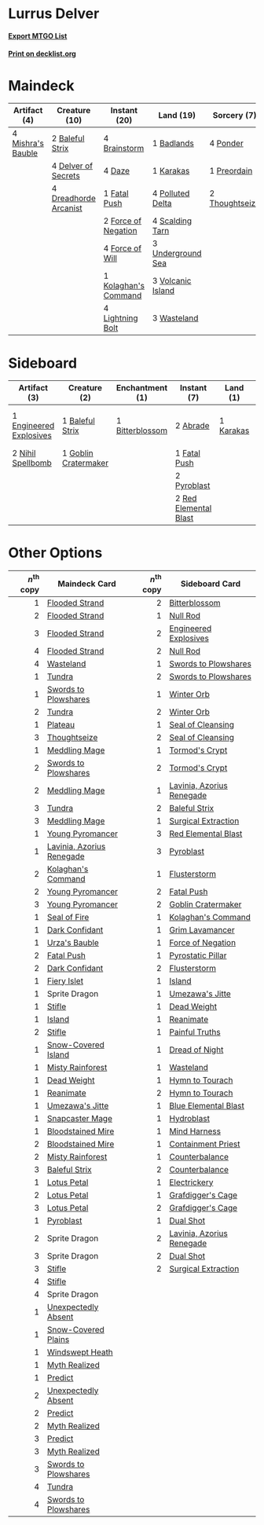 # Lurrus Delver

#### [Export MTGO List](../collection/Lurrus%20Delver/Lurrus%20Delver.txt)
#### [Print on decklist.org](http://decklist.org/?deckmain=1%09Badlands%0A2%09Baleful%20Strix%0A4%09Brainstorm%0A4%09Daze%0A4%09Delver%20of%20Secrets%0A4%09Dreadhorde%20Arcanist%0A1%09Fatal%20Push%0A2%09Force%20of%20Negation%0A4%09Force%20of%20Will%0A1%09Karakas%0A1%09Kolaghan's%20Command%0A4%09Lightning%20Bolt%0A4%09Mishra's%20Bauble%0A4%09Polluted%20Delta%0A4%09Ponder%0A1%09Preordain%0A4%09Scalding%20Tarn%0A2%09Thoughtseize%0A3%09Underground%20Sea%0A3%09Volcanic%20Island%0A3%09Wasteland&deckside=2%09Abrade%0A1%09Baleful%20Strix%0A1%09Bitterblossom%0A1%09Engineered%20Explosives%0A1%09Fatal%20Push%0A1%09Goblin%20Cratermaker%0A1%09Karakas%0A1%09Lurrus%20of%20the%20Dream%20Den%0A2%09Nihil%20Spellbomb%0A2%09Pyroblast%0A2%09Red%20Elemental%20Blast)
# Maindeck

|                                        Artifact (4)                                        |                                         Creature (10)                                          |                                         Instant (20)                                          |                                         Land (19)                                         |                                       Sorcery (7)                                       |
|--------------------------------------------------------------------------------------------|------------------------------------------------------------------------------------------------|-----------------------------------------------------------------------------------------------|-------------------------------------------------------------------------------------------|-----------------------------------------------------------------------------------------|
|4 [Mishra's Bauble](http://gatherer.wizards.com/Pages/Card/Details.aspx?multiverseid=122122)|2 [Baleful Strix](http://gatherer.wizards.com/Pages/Card/Details.aspx?multiverseid=376260)      |4 [Brainstorm](http://gatherer.wizards.com/Pages/Card/Details.aspx?multiverseid=3897)          |1 [Badlands](http://gatherer.wizards.com/Pages/Card/Details.aspx?multiverseid=878)         |4 [Ponder](http://gatherer.wizards.com/Pages/Card/Details.aspx?multiverseid=451051)      |
|                                                                                            |4 [Delver of Secrets](http://gatherer.wizards.com/Pages/Card/Details.aspx?multiverseid=226749)  |4 [Daze](http://gatherer.wizards.com/Pages/Card/Details.aspx?multiverseid=189255)              |1 [Karakas](http://gatherer.wizards.com/Pages/Card/Details.aspx?multiverseid=413782)       |1 [Preordain](http://gatherer.wizards.com/Pages/Card/Details.aspx?multiverseid=405347)   |
|                                                                                            |4 [Dreadhorde Arcanist](http://gatherer.wizards.com/Pages/Card/Details.aspx?multiverseid=461052)|1 [Fatal Push](http://gatherer.wizards.com/Pages/Card/Details.aspx?multiverseid=423724)        |4 [Polluted Delta](http://gatherer.wizards.com/Pages/Card/Details.aspx?multiverseid=405104)|2 [Thoughtseize](http://gatherer.wizards.com/Pages/Card/Details.aspx?multiverseid=438676)|
|                                                                                            |                                                                                                |2 [Force of Negation](http://gatherer.wizards.com/Pages/Card/Details.aspx?multiverseid=464001) |4 [Scalding Tarn](http://gatherer.wizards.com/Pages/Card/Details.aspx?multiverseid=405107) |                                                                                         |
|                                                                                            |                                                                                                |4 [Force of Will](http://gatherer.wizards.com/Pages/Card/Details.aspx?multiverseid=3107)       |3 [Underground Sea](http://gatherer.wizards.com/Pages/Card/Details.aspx?multiverseid=886)  |                                                                                         |
|                                                                                            |                                                                                                |1 [Kolaghan's Command](http://gatherer.wizards.com/Pages/Card/Details.aspx?multiverseid=394613)|3 [Volcanic Island](http://gatherer.wizards.com/Pages/Card/Details.aspx?multiverseid=887)  |                                                                                         |
|                                                                                            |                                                                                                |4 [Lightning Bolt](http://gatherer.wizards.com/Pages/Card/Details.aspx?multiverseid=806)       |3 [Wasteland](http://gatherer.wizards.com/Pages/Card/Details.aspx?multiverseid=413790)     |                                                                                         |


# Sideboard

|                                          Artifact (3)                                           |                                         Creature (2)                                          |                                     Enchantment (1)                                      |                                         Instant (7)                                         |                                      Land (1)                                      |       Unknown (1)       |
|-------------------------------------------------------------------------------------------------|-----------------------------------------------------------------------------------------------|------------------------------------------------------------------------------------------|---------------------------------------------------------------------------------------------|------------------------------------------------------------------------------------|-------------------------|
|1 [Engineered Explosives](http://gatherer.wizards.com/Pages/Card/Details.aspx?multiverseid=50139)|1 [Baleful Strix](http://gatherer.wizards.com/Pages/Card/Details.aspx?multiverseid=376260)     |1 [Bitterblossom](http://gatherer.wizards.com/Pages/Card/Details.aspx?multiverseid=397701)|2 [Abrade](http://gatherer.wizards.com/Pages/Card/Details.aspx?multiverseid=430772)          |1 [Karakas](http://gatherer.wizards.com/Pages/Card/Details.aspx?multiverseid=413782)|1 Lurrus of the Dream Den|
|2 [Nihil Spellbomb](http://gatherer.wizards.com/Pages/Card/Details.aspx?multiverseid=442215)     |1 [Goblin Cratermaker](http://gatherer.wizards.com/Pages/Card/Details.aspx?multiverseid=452853)|                                                                                          |1 [Fatal Push](http://gatherer.wizards.com/Pages/Card/Details.aspx?multiverseid=423724)      |                                                                                    |                         |
|                                                                                                 |                                                                                               |                                                                                          |2 [Pyroblast](http://gatherer.wizards.com/Pages/Card/Details.aspx?multiverseid=4083)         |                                                                                    |                         |
|                                                                                                 |                                                                                               |                                                                                          |2 [Red Elemental Blast](http://gatherer.wizards.com/Pages/Card/Details.aspx?multiverseid=814)|                                                                                    |                         |


# Other Options

|*n*<sup>th</sup> copy|                                           Maindeck Card                                            |*n*<sup>th</sup> copy|                                           Sideboard Card                                           |
|--------------------:|----------------------------------------------------------------------------------------------------|--------------------:|----------------------------------------------------------------------------------------------------|
|                    1|[Flooded Strand](http://gatherer.wizards.com/Pages/Card/Details.aspx?multiverseid=405098)           |                    2|[Bitterblossom](http://gatherer.wizards.com/Pages/Card/Details.aspx?multiverseid=397701)            |
|                    2|[Flooded Strand](http://gatherer.wizards.com/Pages/Card/Details.aspx?multiverseid=405098)           |                    1|[Null Rod](http://gatherer.wizards.com/Pages/Card/Details.aspx?multiverseid=383034)                 |
|                    3|[Flooded Strand](http://gatherer.wizards.com/Pages/Card/Details.aspx?multiverseid=405098)           |                    2|[Engineered Explosives](http://gatherer.wizards.com/Pages/Card/Details.aspx?multiverseid=50139)     |
|                    4|[Flooded Strand](http://gatherer.wizards.com/Pages/Card/Details.aspx?multiverseid=405098)           |                    2|[Null Rod](http://gatherer.wizards.com/Pages/Card/Details.aspx?multiverseid=383034)                 |
|                    4|[Wasteland](http://gatherer.wizards.com/Pages/Card/Details.aspx?multiverseid=413790)                |                    1|[Swords to Plowshares](http://gatherer.wizards.com/Pages/Card/Details.aspx?multiverseid=869)        |
|                    1|[Tundra](http://gatherer.wizards.com/Pages/Card/Details.aspx?multiverseid=885)                      |                    2|[Swords to Plowshares](http://gatherer.wizards.com/Pages/Card/Details.aspx?multiverseid=869)        |
|                    1|[Swords to Plowshares](http://gatherer.wizards.com/Pages/Card/Details.aspx?multiverseid=869)        |                    1|[Winter Orb](http://gatherer.wizards.com/Pages/Card/Details.aspx?multiverseid=643)                  |
|                    2|[Tundra](http://gatherer.wizards.com/Pages/Card/Details.aspx?multiverseid=885)                      |                    2|[Winter Orb](http://gatherer.wizards.com/Pages/Card/Details.aspx?multiverseid=643)                  |
|                    1|[Plateau](http://gatherer.wizards.com/Pages/Card/Details.aspx?multiverseid=880)                     |                    1|[Seal of Cleansing](http://gatherer.wizards.com/Pages/Card/Details.aspx?multiverseid=405369)        |
|                    3|[Thoughtseize](http://gatherer.wizards.com/Pages/Card/Details.aspx?multiverseid=438676)             |                    2|[Seal of Cleansing](http://gatherer.wizards.com/Pages/Card/Details.aspx?multiverseid=405369)        |
|                    1|[Meddling Mage](http://gatherer.wizards.com/Pages/Card/Details.aspx?multiverseid=179547)            |                    1|[Tormod's Crypt](http://gatherer.wizards.com/Pages/Card/Details.aspx?multiverseid=389723)           |
|                    2|[Swords to Plowshares](http://gatherer.wizards.com/Pages/Card/Details.aspx?multiverseid=869)        |                    2|[Tormod's Crypt](http://gatherer.wizards.com/Pages/Card/Details.aspx?multiverseid=389723)           |
|                    2|[Meddling Mage](http://gatherer.wizards.com/Pages/Card/Details.aspx?multiverseid=179547)            |                    1|[Lavinia, Azorius Renegade](http://gatherer.wizards.com/Pages/Card/Details.aspx?multiverseid=457333)|
|                    3|[Tundra](http://gatherer.wizards.com/Pages/Card/Details.aspx?multiverseid=885)                      |                    2|[Baleful Strix](http://gatherer.wizards.com/Pages/Card/Details.aspx?multiverseid=376260)            |
|                    3|[Meddling Mage](http://gatherer.wizards.com/Pages/Card/Details.aspx?multiverseid=179547)            |                    1|[Surgical Extraction](http://gatherer.wizards.com/Pages/Card/Details.aspx?multiverseid=397706)      |
|                    1|[Young Pyromancer](http://gatherer.wizards.com/Pages/Card/Details.aspx?multiverseid=426592)         |                    3|[Red Elemental Blast](http://gatherer.wizards.com/Pages/Card/Details.aspx?multiverseid=814)         |
|                    1|[Lavinia, Azorius Renegade](http://gatherer.wizards.com/Pages/Card/Details.aspx?multiverseid=457333)|                    3|[Pyroblast](http://gatherer.wizards.com/Pages/Card/Details.aspx?multiverseid=4083)                  |
|                    2|[Kolaghan's Command](http://gatherer.wizards.com/Pages/Card/Details.aspx?multiverseid=394613)       |                    1|[Flusterstorm](http://gatherer.wizards.com/Pages/Card/Details.aspx?multiverseid=228255)             |
|                    2|[Young Pyromancer](http://gatherer.wizards.com/Pages/Card/Details.aspx?multiverseid=426592)         |                    2|[Fatal Push](http://gatherer.wizards.com/Pages/Card/Details.aspx?multiverseid=423724)               |
|                    3|[Young Pyromancer](http://gatherer.wizards.com/Pages/Card/Details.aspx?multiverseid=426592)         |                    2|[Goblin Cratermaker](http://gatherer.wizards.com/Pages/Card/Details.aspx?multiverseid=452853)       |
|                    1|[Seal of Fire](http://gatherer.wizards.com/Pages/Card/Details.aspx?multiverseid=185817)             |                    1|[Kolaghan's Command](http://gatherer.wizards.com/Pages/Card/Details.aspx?multiverseid=394613)       |
|                    1|[Dark Confidant](http://gatherer.wizards.com/Pages/Card/Details.aspx?multiverseid=397731)           |                    1|[Grim Lavamancer](http://gatherer.wizards.com/Pages/Card/Details.aspx?multiverseid=430589)          |
|                    1|[Urza's Bauble](http://gatherer.wizards.com/Pages/Card/Details.aspx?multiverseid=3818)              |                    1|[Force of Negation](http://gatherer.wizards.com/Pages/Card/Details.aspx?multiverseid=464001)        |
|                    2|[Fatal Push](http://gatherer.wizards.com/Pages/Card/Details.aspx?multiverseid=423724)               |                    1|[Pyrostatic Pillar](http://gatherer.wizards.com/Pages/Card/Details.aspx?multiverseid=44290)         |
|                    2|[Dark Confidant](http://gatherer.wizards.com/Pages/Card/Details.aspx?multiverseid=397731)           |                    2|[Flusterstorm](http://gatherer.wizards.com/Pages/Card/Details.aspx?multiverseid=228255)             |
|                    1|[Fiery Islet](http://gatherer.wizards.com/Pages/Card/Details.aspx?multiverseid=464187)              |                    1|[Island](http://gatherer.wizards.com/Pages/Card/Details.aspx?multiverseid=439857)                   |
|                    1|Sprite Dragon                                                                                       |                    1|[Umezawa's Jitte](http://gatherer.wizards.com/Pages/Card/Details.aspx?multiverseid=81979)           |
|                    1|[Stifle](http://gatherer.wizards.com/Pages/Card/Details.aspx?multiverseid=382377)                   |                    1|[Dead Weight](http://gatherer.wizards.com/Pages/Card/Details.aspx?multiverseid=452817)              |
|                    1|[Island](http://gatherer.wizards.com/Pages/Card/Details.aspx?multiverseid=439857)                   |                    1|[Reanimate](http://gatherer.wizards.com/Pages/Card/Details.aspx?multiverseid=220576)                |
|                    2|[Stifle](http://gatherer.wizards.com/Pages/Card/Details.aspx?multiverseid=382377)                   |                    1|[Painful Truths](http://gatherer.wizards.com/Pages/Card/Details.aspx?multiverseid=401981)           |
|                    1|[Snow-Covered Island](http://gatherer.wizards.com/Pages/Card/Details.aspx?multiverseid=121130)      |                    1|[Dread of Night](http://gatherer.wizards.com/Pages/Card/Details.aspx?multiverseid=14580)            |
|                    1|[Misty Rainforest](http://gatherer.wizards.com/Pages/Card/Details.aspx?multiverseid=405102)         |                    1|[Wasteland](http://gatherer.wizards.com/Pages/Card/Details.aspx?multiverseid=413790)                |
|                    1|[Dead Weight](http://gatherer.wizards.com/Pages/Card/Details.aspx?multiverseid=452817)              |                    1|[Hymn to Tourach](http://gatherer.wizards.com/Pages/Card/Details.aspx?multiverseid=413634)          |
|                    1|[Reanimate](http://gatherer.wizards.com/Pages/Card/Details.aspx?multiverseid=220576)                |                    2|[Hymn to Tourach](http://gatherer.wizards.com/Pages/Card/Details.aspx?multiverseid=413634)          |
|                    1|[Umezawa's Jitte](http://gatherer.wizards.com/Pages/Card/Details.aspx?multiverseid=81979)           |                    1|[Blue Elemental Blast](http://gatherer.wizards.com/Pages/Card/Details.aspx?multiverseid=694)        |
|                    1|[Snapcaster Mage](http://gatherer.wizards.com/Pages/Card/Details.aspx?multiverseid=227676)          |                    1|[Hydroblast](http://gatherer.wizards.com/Pages/Card/Details.aspx?multiverseid=3915)                 |
|                    1|[Bloodstained Mire](http://gatherer.wizards.com/Pages/Card/Details.aspx?multiverseid=405094)        |                    1|[Mind Harness](http://gatherer.wizards.com/Pages/Card/Details.aspx?multiverseid=3349)               |
|                    2|[Bloodstained Mire](http://gatherer.wizards.com/Pages/Card/Details.aspx?multiverseid=405094)        |                    1|[Containment Priest](http://gatherer.wizards.com/Pages/Card/Details.aspx?multiverseid=389470)       |
|                    2|[Misty Rainforest](http://gatherer.wizards.com/Pages/Card/Details.aspx?multiverseid=405102)         |                    1|[Counterbalance](http://gatherer.wizards.com/Pages/Card/Details.aspx?multiverseid=121159)           |
|                    3|[Baleful Strix](http://gatherer.wizards.com/Pages/Card/Details.aspx?multiverseid=376260)            |                    2|[Counterbalance](http://gatherer.wizards.com/Pages/Card/Details.aspx?multiverseid=121159)           |
|                    1|[Lotus Petal](http://gatherer.wizards.com/Pages/Card/Details.aspx?multiverseid=420602)              |                    1|[Electrickery](http://gatherer.wizards.com/Pages/Card/Details.aspx?multiverseid=456219)             |
|                    2|[Lotus Petal](http://gatherer.wizards.com/Pages/Card/Details.aspx?multiverseid=420602)              |                    1|[Grafdigger's Cage](http://gatherer.wizards.com/Pages/Card/Details.aspx?multiverseid=278452)        |
|                    3|[Lotus Petal](http://gatherer.wizards.com/Pages/Card/Details.aspx?multiverseid=420602)              |                    2|[Grafdigger's Cage](http://gatherer.wizards.com/Pages/Card/Details.aspx?multiverseid=278452)        |
|                    1|[Pyroblast](http://gatherer.wizards.com/Pages/Card/Details.aspx?multiverseid=4083)                  |                    1|[Dual Shot](http://gatherer.wizards.com/Pages/Card/Details.aspx?multiverseid=409905)                |
|                    2|Sprite Dragon                                                                                       |                    2|[Lavinia, Azorius Renegade](http://gatherer.wizards.com/Pages/Card/Details.aspx?multiverseid=457333)|
|                    3|Sprite Dragon                                                                                       |                    2|[Dual Shot](http://gatherer.wizards.com/Pages/Card/Details.aspx?multiverseid=409905)                |
|                    3|[Stifle](http://gatherer.wizards.com/Pages/Card/Details.aspx?multiverseid=382377)                   |                    2|[Surgical Extraction](http://gatherer.wizards.com/Pages/Card/Details.aspx?multiverseid=397706)      |
|                    4|[Stifle](http://gatherer.wizards.com/Pages/Card/Details.aspx?multiverseid=382377)                   |                     |                                                                                                    |
|                    4|Sprite Dragon                                                                                       |                     |                                                                                                    |
|                    1|[Unexpectedly Absent](http://gatherer.wizards.com/Pages/Card/Details.aspx?multiverseid=376563)      |                     |                                                                                                    |
|                    1|[Snow-Covered Plains](http://gatherer.wizards.com/Pages/Card/Details.aspx?multiverseid=121267)      |                     |                                                                                                    |
|                    1|[Windswept Heath](http://gatherer.wizards.com/Pages/Card/Details.aspx?multiverseid=405115)          |                     |                                                                                                    |
|                    1|[Myth Realized](http://gatherer.wizards.com/Pages/Card/Details.aspx?multiverseid=394632)            |                     |                                                                                                    |
|                    1|[Predict](http://gatherer.wizards.com/Pages/Card/Details.aspx?multiverseid=451053)                  |                     |                                                                                                    |
|                    2|[Unexpectedly Absent](http://gatherer.wizards.com/Pages/Card/Details.aspx?multiverseid=376563)      |                     |                                                                                                    |
|                    2|[Predict](http://gatherer.wizards.com/Pages/Card/Details.aspx?multiverseid=451053)                  |                     |                                                                                                    |
|                    2|[Myth Realized](http://gatherer.wizards.com/Pages/Card/Details.aspx?multiverseid=394632)            |                     |                                                                                                    |
|                    3|[Predict](http://gatherer.wizards.com/Pages/Card/Details.aspx?multiverseid=451053)                  |                     |                                                                                                    |
|                    3|[Myth Realized](http://gatherer.wizards.com/Pages/Card/Details.aspx?multiverseid=394632)            |                     |                                                                                                    |
|                    3|[Swords to Plowshares](http://gatherer.wizards.com/Pages/Card/Details.aspx?multiverseid=869)        |                     |                                                                                                    |
|                    4|[Tundra](http://gatherer.wizards.com/Pages/Card/Details.aspx?multiverseid=885)                      |                     |                                                                                                    |
|                    4|[Swords to Plowshares](http://gatherer.wizards.com/Pages/Card/Details.aspx?multiverseid=869)        |                     |                                                                                                    |

